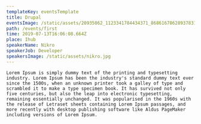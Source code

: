 ```yaml
---
templateKey: eventsTemplate
title: Drupal
eventsImage: /static/assets/20935062_1123341784434371_8686167862893783118_o.jpg
path: /events/first
time: 2019-07-13T16:06:08.664Z
place: Ihub
speakerName: Nikro
speakerJob: Developer
speakersImage: /static/assets/nikro.jpg
---
```

`Lorem Ipsum is simply dummy text of the printing and typesetting industry. Lorem Ipsum has been the industry's standard dummy text ever since the 1500s, when an unknown printer took a galley of type and scrambled it to make a type specimen book. It has survived not only five centuries, but also the leap into electronic typesetting, remaining essentially unchanged. It was popularised in the 1960s with the release of Letraset sheets containing Lorem Ipsum passages, and more recently with desktop publishing software like Aldus PageMaker including versions of Lorem Ipsum.`
